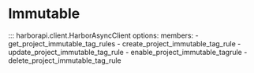 # Immutable

::: harborapi.client.HarborAsyncClient
    options:
        members:
        - get_project_immutable_tag_rules
        - create_project_immutable_tag_rule
        - update_project_immutable_tag_rule
        - enable_project_immutable_tagrule
        - delete_project_immutable_tag_rule
